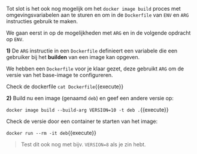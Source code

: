 Tot slot is het ook nog mogelijk om het `docker image build` proces met omgevingsvariabelen aan te sturen en om in de `Dockerfile` van `ENV` en `ARG` instructies gebruik te maken.

We gaan eerst in op de mogelijkheden met `ARG` en in de volgende opdracht op `ENV`.

**1)** De `ARG` instructie in een `Dockerfile` definieert een variabele die een gebruiker bij het **builden** van een image kan opgeven.

We hebben een `Dockerfile` voor je klaar gezet, deze gebruikt `ARG` om de versie van het base-image te configureren. 

Check de dockerfile ```cat Dockerfile```{{execute}}

**2)** Build nu een image (genaamd `deb`) en geef een andere versie op:

```docker image build --build-arg VERSION=10 -t deb .```{{execute}}

Check de versie door een container te starten van het image:

```docker run --rm -it deb```{{execute}}

> Test dit ook nog met bijv. `VERSION=8` als je zin hebt.